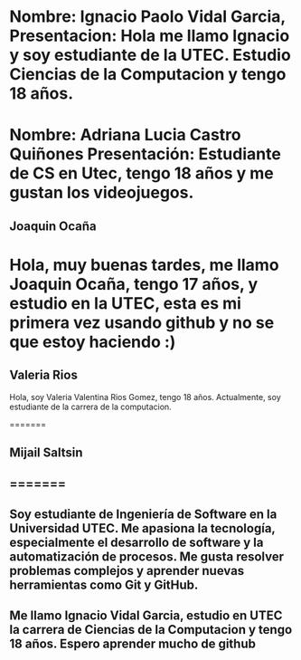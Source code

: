 
Nombre: Ignacio Paolo Vidal Garcia, Presentacion: Hola me llamo Ignacio y soy estudiante de la UTEC. Estudio Ciencias de la Computacion y tengo 18 años.
=======

Nombre: Adriana Lucia Castro Quiñones
Presentación: Estudiante de CS en Utec, tengo 18 años y me gustan los videojuegos.
=======
## Joaquin Ocaña
Hola, muy buenas tardes, me llamo Joaquin Ocaña, tengo 17 años, y estudio en la UTEC, esta es mi primera vez usando github y no se que estoy haciendo :)
=======

## Valeria Rios 
Hola, soy Valeria Valentina Rios Gomez, tengo 18 años. Actualmente, soy estudiante de la carrera de la computacion. 

=======
## Mijail Saltsin

## =======

## Soy estudiante de Ingeniería de Software en la Universidad UTEC. Me apasiona la tecnología, especialmente el desarrollo de software y la automatización de procesos. Me gusta resolver problemas complejos y aprender nuevas herramientas como Git y GitHub.

## Me llamo Ignacio Vidal Garcia, estudio en UTEC la carrera de Ciencias de la Computacion y tengo 18 años. Espero aprender mucho de github
